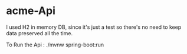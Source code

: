 # acme-Api

I used H2 in memory DB, since it's just a test so there's no need to keep data preserved all the time.

To Run the Api :
./mvnw spring-boot:run
